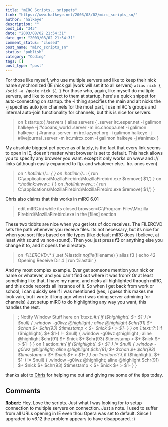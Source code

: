 ```yaml
---
title: "mIRC Scripts.. snippets"
link: "https://www.halkeye.net/2003/08/02/mirc_scripts_sn/"
author: "halkeye"
description: ""
post_id: "343"
date: "2003/08/02 21:54:31"
date_gmt: "2003/08/02 21:54:31"
comment_status: "closed"
post_name: "mirc_scripts_sn"
status: "publish"
category: "Coding"
tags: []
post_type: "post"
---
```


For those like myself, who use multiple servers and like to keep their nick name synchronized (IE /nick gali|work will set it to all servers) `alias nick { /scid -a /quote nick $1 }` For those who, again, like myself do multiple servers, and like to connect to them at startup, here's a quick snippet for auto-connecting on startup. the -i thing specifies the main and alt nicks the -j specifies auto join channels for the most part, I use mIRC's groups and internal auto-join functionality for channels, but this is nice for servers. 

> on 1:startup:{ /servers } alias servers { .server irc.esper.net -i galimon halkeye -j #cooans_world .server -m irc.choopa.net -i galimon halkeye -j #ranma .server -m irc.lazynet.org -i galimon halkeye -j #livejournal .server -m irc.mircx.com -i galimon halkeye -j #animex } 

My absolute biggest pet peeve as of lately, is the fact that every link seems to open in IE, doesn't matter what browser is set to default. This hack allows you to specify any browser you want. except it only works on www and :// links (although easily expanded to ftp. and whatever else.. Irc. ones even) 

> on ^*:hotlink:*//*.*:*: { } on *:hotlink:*//*.*:*: { run C:\applications\MozillaFirebird\MozillaFirebird.exe $remove( $1,') } on ^*:hotlink:*www.*:*: { } on *:hotlink:*www.*:*: { run C:\applications\MozillaFirebird\MozillaFirebird.exe $remove( $1,') } 

Chris also claims that this works in mIRC 6.01 

> edit mIRC.ini while its closed browser=C:\Program Files\Mozilla Firebird\MozillaFirebird.exe in the [files] section 

These two tidbits are nice when you get lots of dcc receives. The FILERCVD sets the path whenever you receive files. Its not necessary, but its nice for when you sort files based on file types (like default mIRC does i believe, at least with sound vs non-sound). Then you just press **f3** or anything else you change it to, and it opens the directory. 

> on *:FILERCVD:*.*:{ .set %lastdir $nofile($filename) } alias f3 { echo 42 Opening Receive Dir 4 | run %lastdir } 

And my most complex example. Ever get someone mention your nick or name or whatever, and you can't find out where it was from? Or at least something like that. I have my name, and nicks all highlighted through mIRC, and this code records all instance of it. So when i get back from work or school, i can quickly see if i was mentioned (yes, i guess this makes me look vain, but i wrote it long ago when i was doing server admining for channels) Just setup mIRC to do highlighting any way you want, this handles the rest. 

> ; Notify Window Stuff here on 1:text:*:#:{ if ($highlight(. $+ $1-) != $null) { .window -g0lwz @highlight ; aline @highlight $chr(91) $+ $chan $+ $chr(93) $timestamp < $+ $nick $+ > $1- } } on 1:text:*:?:{ if ($highlight(. $+ $1-) != $null) { .window -g0lwz @highlight ; aline @highlight $chr(91) $+ $nick $+ $chr(93) $timestamp < $+ $nick $+ > $1- } } on 1:action:*:#:{ if ($highlight(. $+ $1-) != $null) { .window -g0lwz @highlight; aline @highlight $chr(91) $+ $chan $+ $chr(93) $timestamp < $+ $nick $+ > $1- } } on 1:action:*:?:{ if ($highlight(. $+ $1-) != $null) { .window -g0lwz @highlight; aline @highlight $chr(91) $+ $nick $+ $chr(93) $timestamp < $+ $nick $+ > $1- } }

thanks alot to [Chris](http://www.gushue.net/) for helping me out and giving me some of the tips today.

## Comments

**[Robert](#18 "2003-12-26 01:50:02"):** Hey, Love the scripts. Just what I was looking for to setup connection to multiple servers on connection. Just a note. I used to suffer from all URLs opening in IE even thou Opera was set to default. Since I upgraded to v6.12 the problem appears to have disappeared. :)

